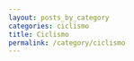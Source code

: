 ```yaml
---
layout: posts_by_category
categories: ciclismo
title: Ciclismo
permalink: /category/ciclismo
---
```

